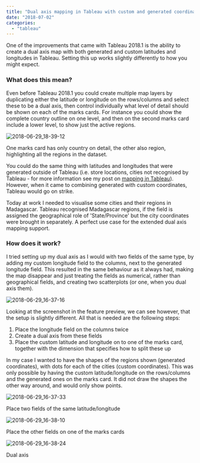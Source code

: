 ```yaml
---
title: "Dual axis mapping in Tableau with custom and generated coordinates"
date: "2018-07-02"
categories: 
  - "tableau"
---
```


One of the improvements that came with Tableau 2018.1 is the ability to create a dual axis map with both generated and custom latitudes and longitudes in Tableau. Setting this up works slightly differently to how you might expect.

### What does this mean?

Even before Tableau 2018.1 you could create multiple map layers by duplicating either the latitude or longitude on the rows/columns and select these to be a dual axis, then control individually what level of detail should be shown on each of the marks cards. For instance you could show the complete country outline on one level, and then on the second marks card include a lower level, to show just the active regions.

![2018-06-29_18-39-12](https://nalediholly.files.wordpress.com/2018/06/2018-06-29_18-39-12.png)

One marks card has only country on detail, the other also region, highlighting all the regions in the dataset.

You could do the same thing with latitudes and longitudes that were generated outside of Tableau (i.e. store locations, cities not recognised by Tableau - for more information see my post on [mapping in Tableau](https://nalediholly.wordpress.com/2017/09/22/why-is-your-map-not-working-an-introduction-to-mapping-in-tableau/)). However, when it came to combining generated with custom coordinates, Tableau would go on strike.

Today at work I needed to visualise some cities and their regions in Madagascar. Tableau recognised Madagascar regions, if the field is assigned the geographical role of 'State/Province' but the city coordinates were brought in separately. A perfect use case for the extended dual axis mapping support.

### How does it work?

I tried setting up my dual axis as I would with two fields of the same type, by adding my custom longitude field to the columns, next to the generated longitude field. This resulted in the same behaviour as it always had, making the map disappear and just treating the fields as numerical, rather than geographical fields, and creating two scatterplots (or one, when you dual axis them).

![2018-06-29_16-37-16](https://nalediholly.files.wordpress.com/2018/06/2018-06-29_16-37-16.png)

Looking at the screenshot in the feature preview, we can see however, that the setup is slightly different. All that is needed are the following steps:

1. Place the longitude field on the columns twice
2. Create a dual axis from these fields
3. Place the custom latitude and longitude on to one of the marks card, together with the dimension that specifies how to split these up

In my case I wanted to have the shapes of the regions shown (generated coordinates), with dots for each of the cities (custom coordinates). This was only possible by having the custom latitude/longitude on the rows/columns and the generated ones on the marks card. It did not draw the shapes the other way around, and would only show points.

![2018-06-29_16-37-33](https://nalediholly.files.wordpress.com/2018/06/2018-06-29_16-37-33.png)

Place two fields of the same latitude/longitude

![2018-06-29_16-38-10](https://nalediholly.files.wordpress.com/2018/06/2018-06-29_16-38-101.png)

Place the other fields on one of the marks cards

![2018-06-29_16-38-24](https://nalediholly.files.wordpress.com/2018/06/2018-06-29_16-38-24.png)

Dual axis
